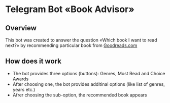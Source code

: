 # Telegram Bot «Book Advisor»

## Overview

This bot was created to answer the question «Which book I want to read next?» by recommending particular book from [Goodreads.com](https://www.goodreads.com/ "Goodreads | Meet your next favorite book")


## How does it work

- The bot provides three options (buttons): Genres, Most Read and Choice Awards
- After choosing one, the bot provides additinal options (like list of genres, years etc.)
- Afrer choosing the sub-option, the recommended book appears
